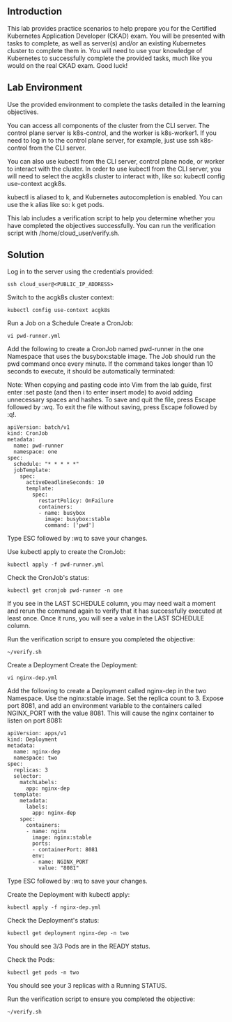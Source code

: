 ## Introduction
This lab provides practice scenarios to help prepare you for the Certified Kubernetes Application Developer (CKAD) exam. You will be presented with tasks to complete, as well as server(s) and/or an existing Kubernetes cluster to complete them in. You will need to use your knowledge of Kubernetes to successfully complete the provided tasks, much like you would on the real CKAD exam. Good luck!

## Lab Environment
Use the provided environment to complete the tasks detailed in the learning objectives.

You can access all components of the cluster from the CLI server. The control plane server is k8s-control, and the worker is k8s-worker1. If you need to log in to the control plane server, for example, just use ssh k8s-control from the CLI server.

You can also use kubectl from the CLI server, control plane node, or worker to interact with the cluster. In order to use kubectl from the CLI server, you will need to select the acgk8s cluster to interact with, like so: kubectl config use-context acgk8s.

kubectl is aliased to k, and Kubernetes autocompletion is enabled. You can use the k alias like so: k get pods.

This lab includes a verification script to help you determine whether you have completed the objectives successfully. You can run the verification script with /home/cloud_user/verify.sh.

## Solution
Log in to the server using the credentials provided:
```shell
ssh cloud_user@<PUBLIC_IP_ADDRESS>
```
Switch to the acgk8s cluster context:
```shell
kubectl config use-context acgk8s
```
Run a Job on a Schedule
Create a CronJob:
```shell
vi pwd-runner.yml
```
Add the following to create a CronJob named pwd-runner in the one Namespace that uses the busybox:stable image. The Job should run the pwd command once every minute. If the command takes longer than 10 seconds to execute, it should be automatically terminated:

Note: When copying and pasting code into Vim from the lab guide, first enter :set paste (and then i to enter insert mode) to avoid adding unnecessary spaces and hashes. To save and quit the file, press Escape followed by :wq. To exit the file without saving, press Escape followed by :q!.
```shell
apiVersion: batch/v1
kind: CronJob
metadata:
  name: pwd-runner
  namespace: one
spec:
  schedule: "* * * * *"
  jobTemplate:
    spec:
      activeDeadlineSeconds: 10
      template:
        spec:
          restartPolicy: OnFailure
          containers:
          - name: busybox
            image: busybox:stable
            command: ['pwd']
```
Type ESC followed by :wq to save your changes.

Use kubectl apply to create the CronJob:
```shell
kubectl apply -f pwd-runner.yml
```
Check the CronJob's status:
```shell
kubectl get cronjob pwd-runner -n one
```
If you see <none> in the LAST SCHEDULE column, you may need wait a moment and rerun the command again to verify that it has successfully executed at least once. Once it runs, you will see a value in the LAST SCHEDULE column.

Run the verification script to ensure you completed the objective:
```shell
~/verify.sh
```
Create a Deployment
Create the Deployment:
```shell
vi nginx-dep.yml
  ```
Add the following to create a Deployment called nginx-dep in the two Namespace. Use the nginx:stable image. Set the replica count to 3. Expose port 8081, and add an environment variable to the containers called NGINX_PORT with the value 8081. This will cause the nginx container to listen on port 8081:
```shell
apiVersion: apps/v1
kind: Deployment
metadata:
  name: nginx-dep
  namespace: two
spec:
  replicas: 3
  selector:
    matchLabels:
      app: nginx-dep
  template:
    metadata:
      labels:
        app: nginx-dep
    spec:
      containers:
      - name: nginx
        image: nginx:stable
        ports:
        - containerPort: 8081
        env:
        - name: NGINX_PORT
          value: "8081"
```
Type ESC followed by :wq to save your changes.

Create the Deployment with kubectl apply:
```shell
kubectl apply -f nginx-dep.yml
  ```
Check the Deployment's status:
```shell
kubectl get deployment nginx-dep -n two
  ```
You should see 3/3 Pods are in the READY status.

Check the Pods:
```shell
kubectl get pods -n two
  ```
You should see your 3 replicas with a Running STATUS.

Run the verification script to ensure you completed the objective:
```shell
~/verify.sh
  ```

